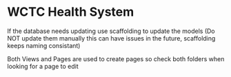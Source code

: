 # WCTC Health System

If the database needs updating use scaffolding to update the models (Do NOT update them manually this can have issues in the future, scaffolding keeps naming consistant)


Both Views and Pages are used to create pages so check both folders when looking for a page to edit
